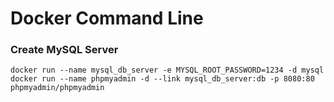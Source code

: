 # Docker Command Line



### Create MySQL Server
```
docker run --name mysql_db_server -e MYSQL_ROOT_PASSWORD=1234 -d mysql
docker run --name phpmyadmin -d --link mysql_db_server:db -p 8080:80 phpmyadmin/phpmyadmin
```